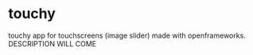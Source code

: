 # touchy
touchy app for touchscreens (image slider) made with openframeworks.
DESCRIPTION WILL COME
